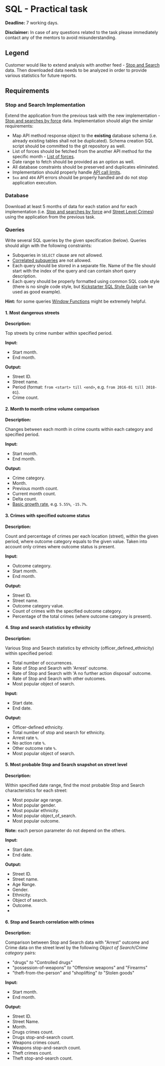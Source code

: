# SQL - Practical task
__Deadline:__ 7 working days.  

__Disclaimer:__ In case of any questions related to the task please immediately contact any of the mentors to avoid misunderstanding.

## Legend

Customer would like to extend analysis with another feed - [Stop and Search](https://www.lincs.police.uk/reporting-advice/stop-and-search/) data.
Then downloaded data needs to be analyzed in order to provide various statistics for future reports.

## Requirements

### Stop and Search Implementation

Extend the application from the previous task with the new implementation - [Stop and searches by force](https://data.police.uk/docs/method/stops-force/) data. Implementation should align the similar requirements:

* Map API method response object to the __existing__ database schema (i.e. already existing tables shall not be duplicated). Schema creation SQL script should be committed to the git repository as well.
* List of forces should be fetched from the another API method for the specific month - [List of forces](https://data.police.uk/docs/method/forces/).
* Date range to fetch should be provided as an option as well.
* All database constraints should be preserved and duplicates eliminated.
* Implementation should properly handle [API call limits](https://data.police.uk/docs/api-call-limits/).
* `5xx` and `404` API errors should be properly handled and do not stop application execution.

### Database

Download at least 5 months of data for each station and for each implementation (i.e. [Stop and searches by force](https://data.police.uk/docs/method/stops-force/) and [Street Level Crimes](https://data.police.uk/docs/method/crime-street/)) using the application from the previous task.

### Queries

Write several SQL queries by the given specification (below). Queries should align with the following constraints:
* Subqueries in `SELECT` clause are not allowed.
* [Correlated subqueries](https://en.wikipedia.org/wiki/Correlated_subquery) are not allowed.
* Each query should be stored in a separate file. Name of the file should start with the index of the query and can contain short query description.
* Each query should be properly formatted using common SQL code style (there is no single code style, but [Kickstarter SQL Style Guide](https://gist.github.com/fredbenenson/7bb92718e19138c20591) can be used as good example).

__Hint:__ for some queries [Window Functions](https://www.postgresql.org/docs/9.5/tutorial-window.html) might be extremely helpful.


#### 1. Most dangerous streets

**Description:**

Top streets by crime number within specified period.

**Input:**

* Start month.
* End month.

**Output:**

* Street ID.
* Street name.
* Period (format: `from <start> till <end>`, e.g. `from 2016-01 till 2018-01`).
* Crime count.

#### 2. Month to month crime volume comparison

**Description:**

Changes between each month in crime counts within each category and specified period.

**Input:**

* Start month.
* End month.

**Output:**

* Crime category.
* Month.
* Previous month count.
* Current month count.
* Delta count.
* [Basic growth rate](https://www.wikihow.com/Calculate-Growth-Rate), e.g. `5.55%`, `-15.7%`.


#### 3. Crimes with specified outcome status

**Description:**

Count and percentage of crimes per each location (street), within the given period, where outcome category equals to the given value. Taken into account only crimes where outcome status is present.

**Input:**

* Outcome category.
* Start month.
* End month.

**Output:**

* Street ID.
* Street name.
* Outcome category value.
* Count of crimes with the specified outcome category.
* Percentage of the total crimes (where outcome category is present).

#### 4. Stop and search statistics by ethnicity

**Description:**

Various Stop and Search statistics by ethnicity (officer_defined_ethnicity) within specified period:
* Total number of occurrences.
* Rate of Stop and Search with 'Arrest' outcome.
* Rate of Stop and Search with 'A no further action disposal' outcome.
* Rate of Stop and Search with other outcomes.
* Most popular object of search.

**Input:**

* Start date.
* End date.

**Output:**

* Officer-defined ethnicity.
* Total number of stop and search for ethnicity.
* Arrest rate `%`.
* No action rate `%`.
* Other outcome rate `%`.
* Most popular object of search.

#### 5. Most probable Stop and Search snapshot on street level

**Description:**

Within specified date range, find the most probable Stop and Search characteristics for each street:
* Most popular age range.
* Most popular gender.
* Most popular ethnicity.
* Most popular object_of_search.
* Most popular outcome.

__Note:__ each person parameter do not depend on the others.

**Input:**

* Start date.
* End date.

**Output:**

* Street ID.
* Street name.
* Age Range.
* Gender.
* Ethnicity.
* Object of search.
* Outcome.
* 
#### 6. Stop and Search correlation with crimes 

**Description:**

Comparison between Stop and Search data with "Arrest" outcome and Crime data on the street level by the following _Object of Search_/_Crime category_ pairs:
* "drugs" _to_ "Controlled drugs"
* "possession-of-weapons" _to_ "Offensive weapons" and "Firearms"
* "theft-from-the-person" and "shoplifting" _to_ "Stolen goods"

**Input:**

* Start month.
* End month.

**Output:**

* Street ID.
* Street Name.
* Month.
* Drugs crimes count.
* Drugs stop-and-search count.
* Weapons crimes count.
* Weapons stop-and-search count.
* Theft crimes count.
* Theft stop-and-search count.
